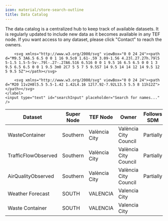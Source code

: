 ```yaml
---
icon: material/store-search-outline
title: Data Catalog
---
```

The data catalog is a centralized hub to keep track of available datasets. It is regularly updated to include new data as it becomes available in any TEF node. If you want access to any dataset, please click "Contact" to reach the owners.

<!-- Search input -->
<div class="search-container">
    <label class="md-search__icon md-icon" for="__search">
        
        <svg xmlns="http://www.w3.org/2000/svg" viewBox="0 0 24 24"><path d="M9.5 3A6.5 6.5 0 0 1 16 9.5c0 1.61-.59 3.09-1.56 4.23l.27.27h.79l5 5-1.5 1.5-5-5v-.79l-.27-.27A6.516 6.516 0 0 1 9.5 16 6.5 6.5 0 0 1 3 9.5 6.5 6.5 0 0 1 9.5 3m0 2C7 5 5 7 5 9.5S7 14 9.5 14 14 12 14 9.5 12 5 9.5 5Z"></path></svg>
        
        <svg xmlns="http://www.w3.org/2000/svg" viewBox="0 0 24 24"><path d="M20 11v2H8l5.5 5.5-1.42 1.42L4.16 12l7.92-7.92L13.5 5.5 8 11h12Z"></path></svg>
    </label>
    <input type="text" id="searchInput" placeholder="Search for names..." />
</div>

| Dataset | Super Node | TEF Node | Owner | Follows SDM | Data Model | Get Access |
| --------| ---------- | -------- | ----- | ----------- | ---------- | ---------- |
| WasteContainer      | Southern   | València City | València City Council | Partially   | [See specification](https://gitlab.com/vlci-public/models-dades/wastemanagement/-/blob/main/WasteContainer/spec.md)     | [Contact owner](https://valencia.opendatasoft.com/pages/home/) |
| TrafficFlowObserved | Southern   | València City | València City Council | Partially   | [See specification](https://gitlab.com/vlci-public/models-dades/environment/-/blob/main/AirQualityObserved/spec.md)     | [Contact owner](https://valencia.opendatasoft.com/pages/home/) |
| AirQualityObserved  | Southern   | València City | València City Council | Partially   | [See specification](https://gitlab.com/vlci-public/models-dades/transportation/-/blob/main/TrafficFlowObserved/spec.md) | [Contact owner](https://valencia.opendatasoft.com/pages/home/) |
| Weather Forecast | SOUTH | VALENCIA | Valencia City |  |  | https://valencia.opendatasoft.com/pages/home/ |
| Waste Container | SOUTH | VALENCIA | Valencia City |  |  | https://valencia.opendatasoft.com/pages/home/ |

<script>
document.addEventListener("DOMContentLoaded", function() {
    // Hide sidebar
    document.querySelector('.md-sidebar--secondary').style.display = 'none';

    // filter
    const searchInput = document.getElementById("searchInput");
    const table = document.querySelector("table");

    searchInput.addEventListener("keyup", function() {
        const filter = searchInput.value.toLowerCase();
        const rows = table.getElementsByTagName("tr");

        for (let i = 1; i < rows.length; i++) {
            const cells = rows[i].getElementsByTagName("td");
            let found = false;

            for (let j = 0; j < cells.length; j++) {
                if (cells[j].textContent.toLowerCase().indexOf(filter) > -1) {
                    found = true;
                    break;
                }
            }

            rows[i].style.display = found ? "" : "none";
        }
    });
});
</script>